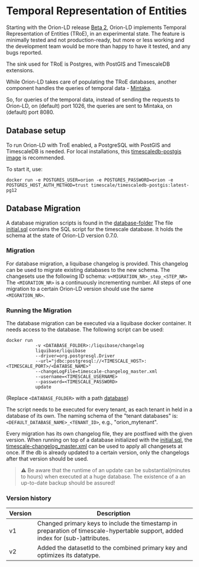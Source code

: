 # Temporal Representation of Entities
Starting with the Orion-LD release [Beta 2](https://github.com/FIWARE/context.Orion-LD/releases/), Orion-LD implements Temporal Representation of Entities (TRoE), in an experimental state.
The feature is minimally tested and not production-ready, but more or less working and the development team would be more than happy to have it tested, and any bugs reported.

The sink used for TRoE is Postgres, with PostGIS and TimescaleDB extensions.

While Orion-LD takes care of populating the TRoE databases, another component handles the queries of temporal data - [Mintaka](https://github.com/FIWARE/Mintaka).

So, for queries of the temporal data, instead of sending the requests to Orion-LD, on (default) port 1026, the queries are sent to Mintaka, on (default) port 8080.

## Database setup
To run Orion-LD with TroE enabled, a PostgreSQL with PostGIS and TimescaleDB is needed.
For local installations, this [timescaledb-postgis image](https://hub.docker.com/layers/timescale/timescaledb-postgis/latest-pg12/images/sha256-40be823de6035faa44d3e811f04f3f064868ee779ebb49b287e1c809ec786994?context=explore) is recommended.

To start it, use:
```
docker run -e POSTGRES_USER=orion -e POSTGRES_PASSWORD=orion -e POSTGRES_HOST_AUTH_METHOD=trust timescale/timescaledb-postgis:latest-pg12
```

## Database Migration
A database migration scripts is found in the [database-folder](../../database)
The file [initial.sql](../../database/sql/initial.sql) contains the SQL script for the timescale database. It holds the schema at the state of Orion-LD version 0.7.0.

### Migration
For database migration, a liquibase changelog is provided. This changelog can be used to migrate existing databases to the new schema.
The  changesets use the following ID schema: ```v<MIGRATION_NR>_step_<STEP_NR>```
The ```<MIGRATION_NR>``` is a continuously incrementing number.
All steps of one migration to a certain Orion-LD version should use the same  ```<MIGRATION_NR>```.

### Running the Migration

The database migration can be executed via a liquibase docker container. It needs access to the database.
The following script can be used:
```
docker run 
           -v <DATABASE_FOLDER>:/liquibase/changelog
           liquibase/liquibase 
           --driver=org.postgresql.Driver 
           --url="jdbc:postgresql://<TIMESCALE_HOST>:<TIMESCALE_PORT>/<DATABSE_NAME>"
           --changeLogFile=timescale-changelog_master.xml 
           --username=<TIMESCALE_USERNAME>
           --password=<TIMESCALE_PASSWORD>
           update
```
(Replace ```<DATABASE_FOLDER>``` with a path [database](../../database))

The script needs to be executed for every tenant, as each tenant in held in a database of its own.
The naming schema of the "tenant databases" is:
```<DEFAULT_DATABASE_NAME>_<TENANT_ID>```, e.g., "orion_mytenant".

Every migration has its own changelog file, they are postfixed with the given version. When running on top of a database initialized with the 
[initial.sql](../../database/sql/initial.sql), the [timescale-changelog_master.xml](../../database/timescale-changelog_master.xml) can be used to apply 
all changesets at once. If the db is already updated to a certain version, only the changelogs after that version should be used.

> :warning: Be aware that the runtime of an update can be substantial(minutes to hours) when executed at a huge database. The existence of a an up-to-date 
> backup should be assured!

### Version history
| Version | Description |
| ----------------------------------------------------------------------------------------------- | ----------------------------------------------------------------------------------------- |
| v1 | Changed primary keys to include the timestamp in preparation of timescale-hypertable support, added index for (sub-)attributes. |
| v2 | Added the datasetId to the combined primary key and optimizes its datatype. |
